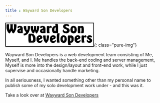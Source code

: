 ```yaml
---
title : Wayward Son Developers
---
```


![Wayward Son Developers Logo](/res/logo-waywardsondevelopers.png){: class="pure-img"}

Wayward Son Developers is a web development team consisting of Me, Myself, and I. Me handles the back-end coding and server management, Myself is more into the design/layout and front-end work, while I just supervise and occasionally handle marketing.

In all seriousness, I wanted something other than my personal name to publish some of my solo development work under - and this was it.

Take a look over at [Wayward Son Developers](https://www.waywardsondevelopers.com/)